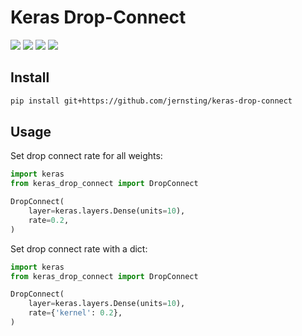 # Keras Drop-Connect

![](https://img.shields.io/badge/keras-tensorflow-blue.svg)
![](https://img.shields.io/badge/keras-tf.keras-blue.svg)
![](https://img.shields.io/badge/keras-tf.keras/eager-blue.svg)
![](https://img.shields.io/badge/keras-tf.keras/2.0.0_beta-blue.svg)


## Install

```bash
pip install git+https://github.com/jernsting/keras-drop-connect
```

## Usage

Set drop connect rate for all weights:

```python
import keras
from keras_drop_connect import DropConnect

DropConnect(
    layer=keras.layers.Dense(units=10),
    rate=0.2,
)
```

Set drop connect rate with a dict:

```python
import keras
from keras_drop_connect import DropConnect

DropConnect(
    layer=keras.layers.Dense(units=10),
    rate={'kernel': 0.2},
)
```
